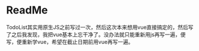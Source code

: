 # ReadMe

TodoList其实用原生JS之前写过一次，然后这次本来想用vue直接搞定的，然后写了之后我发现，我把vue基本上忘干净了。没办法就只能重新用js再写一遍，便写，便重新学vue，希望在截止日期前用vue再写一遍。